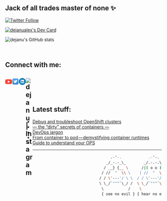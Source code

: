 <!--
**dejanu/dejanu** is a ✨ _special_ ✨ 👋
-->
## Jack of all trades master of none ✨

[![Twitter Follow](https://img.shields.io/twitter/follow/dejanualex?color=1DA1F2&logo=twitter&style=for-the-badge)](https://twitter.com/intent/follow?original_referer=https%3A%2F%2Fgithub.com%2Fdejanualex&screen_name=dejanualex)

 <a href="https://app.daily.dev/dejanualex"><img src="https://api.daily.dev/devcards/4c041bbfc6454b919ef726794b600188.png?r=pk4" width="200" alt="dejanualex's Dev Card"/></a>
 
   ![dejanu's GitHub stats](https://github-readme-stats.vercel.app/api?username=dejanu&show_icons=true&theme=onedark&hide=contribs,prs)



<br />

## Connect with me:


[<img align="left" alt="dejanu | YouTube" width="22px" src="yt.svg" />][youtube]
[<img align="left" alt="dejanu | Twitter" width="22px" src="twit.svg" />][twitter]
[<img align="left" alt="dejanu | LinkedIn" width="22px" src="lnk.svg" />][linkedin]
[<img align="left" alt="dejanu | Instagram" width="22px" src="sololearn.ico" />][sololearn]
<br />
---

<br />

## Latest stuff:
<!-- BLOG-POST-LIST:START -->
- [Debug and troubleshoot OpenShift clusters](https://faun.pub/debug-and-troubleshoot-openshift-clusters-85b50d6575ba?source=rss-29b02aa121d2------2)
- [— the “dirty” secrets of containers —](https://faun.pub/the-dirty-secrets-of-containers-1af11bd15e9d?source=rss-29b02aa121d2------2)
- [DevOps jargon](https://faun.pub/devops-jargon-7fd1f7e46fc6?source=rss-29b02aa121d2------2)
- [From container to pod — demystifying container runtimes](https://faun.pub/from-container-to-pod-demystifying-container-runtimes-a3fd03ee0601?source=rss-29b02aa121d2------2)
- [Guide to understand your OPS](https://faun.pub/guide-to-understanding-your-ops-89d642569c44?source=rss-29b02aa121d2------2)
<!-- BLOG-POST-LIST:END -->

---
[twitter]: https://twitter.com/dejanualex
[linkedin]: https://linkedin.com/in/alexandru-dejanu-b28b3ba5/
[youtube]: https://www.youtube.com/channel/UCIH567CDkvt-aV7Hbs43XrA
[sololearn]: https://www.sololearn.com/profile/2194904

```bash
                                   .-"-.            .-"-.            .-"-.                     .-"-.
                                 _/_-.-_\_        _/.-.-.\_        _/.-.-.\_                 _/.-.-.\_
                                / __} {__ \      /|( o o )|\      ( ( o o ) )               ( ( o o ) )
                               / //  "  \\ \    | //  "  \\ |      |/  "  \|                 |/  "  \|
                              / / \'---'/ \ \  / / \'---'/ \ \      \'/^\'/                   \ .-. /
                              \ \_/`"""`\_/ /  \ \_/`"""`\_/ /      /`\ /`\                   /`"""`\
                               \           /    \           /      /  /|\  \                 /       \
                               { see no evil } { hear no evil } { speak no evil }    { it works on my machine }                                                     

```



